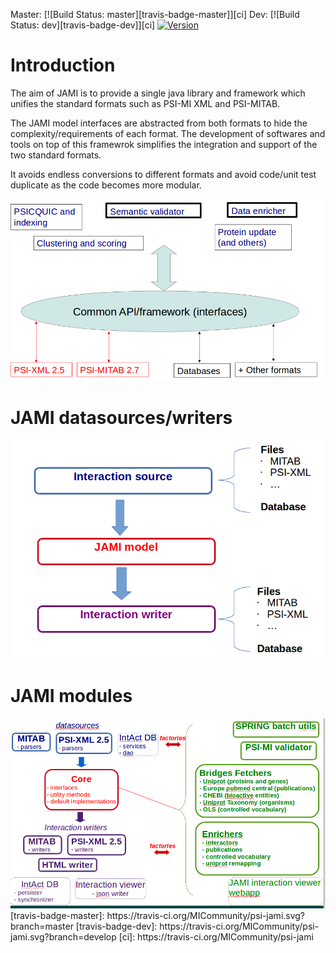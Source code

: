 Master: [![Build Status: master][travis-badge-master]][ci]
Dev: [![Build Status: dev][travis-badge-dev]][ci]
[![Version](http://img.shields.io/badge/version-3.0.1-blue.svg?style=flat)](https://github.com/MICommunity/psi-jami/tree/psi-jami-3.0.1)

# Introduction #

The aim of JAMI is to provide a single java library and framework which unifies the standard formats such as PSI-MI XML and PSI-MITAB.

The JAMI model interfaces are abstracted from both formats to hide the complexity/requirements of each format. The development of softwares and tools on top of this framewrok simplifies the integration and support of the two standard formats.

It avoids endless conversions to different formats and avoid code/unit test duplicate as the code becomes more modular.

<img width='800' src='wiki/images/jamiIntroduction.png' />

# JAMI datasources/writers #

<img width='800' src='wiki/images/jami_datasources.png' />

# JAMI modules #

<img width='800' src='wiki/images/jami_existing_modeules.png' />
[travis-badge-master]: https://travis-ci.org/MICommunity/psi-jami.svg?branch=master
[travis-badge-dev]: https://travis-ci.org/MICommunity/psi-jami.svg?branch=develop
[ci]: https://travis-ci.org/MICommunity/psi-jami
